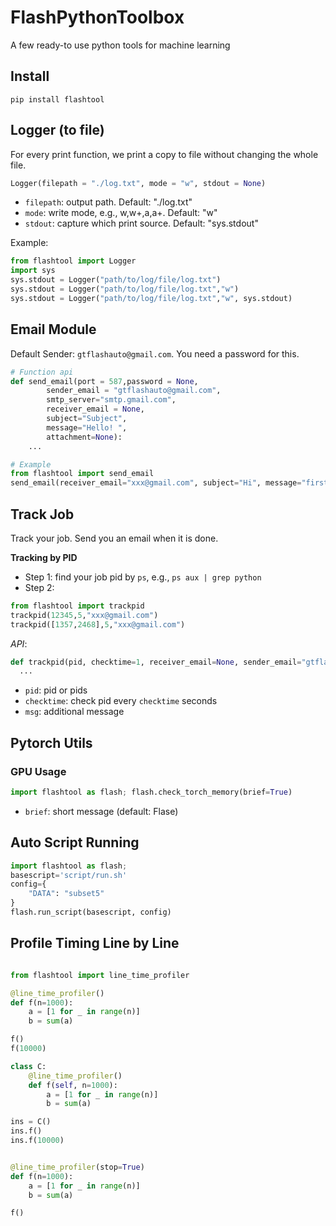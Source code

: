 # FlashPythonToolbox
A few ready-to use python tools for machine learning

## Install
```
pip install flashtool
```

## Logger (to file)
For every print function, we print a copy to file without changing the whole file.

```python
Logger(filepath = "./log.txt", mode = "w", stdout = None)
```
- `filepath`: output path. Default: "./log.txt"
- `mode`: write mode, e.g., w,w+,a,a+. Default: "w"
- `stdout`: capture which print source. Default: "sys.stdout"

Example:
```python
from flashtool import Logger
import sys
sys.stdout = Logger("path/to/log/file/log.txt")
sys.stdout = Logger("path/to/log/file/log.txt","w")
sys.stdout = Logger("path/to/log/file/log.txt","w", sys.stdout)
```

## Email Module

Default Sender: `gtflashauto@gmail.com`. You need a password for this.

```python
# Function api
def send_email(port = 587,password = None,
        sender_email = "gtflashauto@gmail.com",
        smtp_server="smtp.gmail.com",
        receiver_email = None,
        subject="Subject",
        message="Hello! ",
        attachment=None):
    ...

# Example
from flashtool import send_email
send_email(receiver_email="xxx@gmail.com", subject="Hi", message="first email")
```

## Track Job

Track your job. Send you an email when it is done.

**Tracking by PID**
- Step 1: find your job pid by `ps`, e.g., `ps aux | grep python`
- Step 2:
```python
from flashtool import trackpid
trackpid(12345,5,"xxx@gmail.com")
trackpid([1357,2468],5,"xxx@gmail.com")
```
*API*:
```python
def trackpid(pid, checktime=1, receiver_email=None, sender_email="gtflashauto@gmail.com", msg=""):
  ...
```
- `pid`: pid or pids
- `checktime`: check pid every `checktime` seconds
- `msg`: additional message

## Pytorch Utils

### GPU Usage

```python
import flashtool as flash; flash.check_torch_memory(brief=True)
```
- `brief`: short message (default: Flase)


## Auto Script Running

```python
import flashtool as flash;
basescript='script/run.sh'
config={
    "DATA": "subset5"
}
flash.run_script(basescript, config)
```

## Profile Timing Line by Line 

```python

from flashtool import line_time_profiler 

@line_time_profiler()
def f(n=1000):
    a = [1 for _ in range(n)]
    b = sum(a)

f()
f(10000)

class C:
    @line_time_profiler()
    def f(self, n=1000):
        a = [1 for _ in range(n)]
        b = sum(a)

ins = C()
ins.f()
ins.f(10000)


@line_time_profiler(stop=True)
def f(n=1000):
    a = [1 for _ in range(n)]
    b = sum(a)

f()

```
